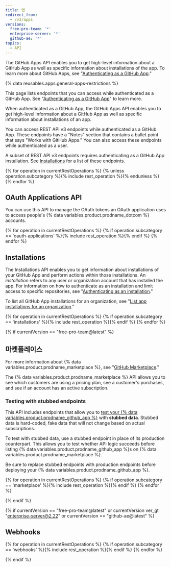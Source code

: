 ```yaml
---
title: 앱
redirect_from:
  - /v3/apps
versions:
  free-pro-team: '*'
  enterprise-server: '*'
  github-ae: '*'
topics:
  - API
---
```


The GitHub Apps API enables you to get high-level information about a GitHub App as well as specific information about installations of the app. To learn more about GitHub Apps, see "[Authenticating as a GitHub App](/apps/building-github-apps/authenticating-with-github-apps/#authenticating-as-a-github-app)."

{% data reusables.apps.general-apps-restrictions %}

This page lists endpoints that you can access while authenticated as a GitHub App. See "[Authenticating as a GitHub App](/apps/building-github-apps/authenticating-with-github-apps/#authenticating-as-a-github-app)" to learn more.

When authenticated as a GitHub App, the GitHub Apps API enables you to get high-level information about a GitHub App as well as specific information about installations of an app.

You can access REST API v3 endpoints while authenticated as a GitHub App. These endpoints have a "Notes" section that contains a bullet point that says "Works with GitHub Apps." You can also access these endpoints while authenticated as a user.

A subset of REST API v3 endpoints requires authenticating as a GitHub App installation. See [Installations](/rest/reference/apps#installations) for a list of these endpoints.

{% for operation in currentRestOperations %}
  {% unless operation.subcategory %}{% include rest_operation %}{% endunless %}
{% endfor %}

## OAuth Applications API

You can use this API to manage the OAuth tokens an OAuth application uses to access people's {% data variables.product.prodname_dotcom %} accounts.

{% for operation in currentRestOperations %}
  {% if operation.subcategory == 'oauth-applications' %}{% include rest_operation %}{% endif %}
{% endfor %}

## Installations

The Installations API enables you to get information about installations of your GitHub App and perform actions within those installations. An _installation_ refers to any user or organization account that has installed the app. For information on how to authenticate as an installation and limit access to specific repositories, see "[Authenticating as an installation](/apps/building-github-apps/authenticating-with-github-apps/#authenticating-as-an-installation)."

To list all GitHub App installations for an organization, see "[List app installations for an organization](/rest/reference/orgs#list-app-installations-for-an-organization)."

{% for operation in currentRestOperations %}
  {% if operation.subcategory == 'installations' %}{% include rest_operation %}{% endif %}
{% endfor %}

{% if currentVersion == "free-pro-team@latest" %}
## 마켓플레이스

For more information about {% data variables.product.prodname_marketplace %}, see "[GitHub Marketplace](/marketplace/)."

The {% data variables.product.prodname_marketplace %} API allows you to see which customers are using a pricing plan, see a customer's purchases, and see if an account has an active subscription.

### Testing with stubbed endpoints

This API includes endpoints that allow you to [test your {% data variables.product.prodname_github_app %}](/marketplace/integrating-with-the-github-marketplace-api/testing-github-marketplace-apps/) with **stubbed data**. Stubbed data is hard-coded, fake data that will not change based on actual subscriptions.

To test with stubbed data, use a stubbed endpoint in place of its production counterpart. This allows you to test whether API logic succeeds before listing {% data variables.product.prodname_github_app %}s on {% data variables.product.prodname_marketplace %}.

Be sure to replace stubbed endpoints with production endpoints before deploying your {% data variables.product.prodname_github_app %}.

{% for operation in currentRestOperations %}
  {% if operation.subcategory == 'marketplace' %}{% include rest_operation %}{% endif %}
{% endfor %}

{% endif %}

{% if currentVersion == "free-pro-team@latest" or currentVersion ver_gt "enterprise-server@2.22" or currentVersion == "github-ae@latest" %}
## Webhooks

{% for operation in currentRestOperations %}
  {% if operation.subcategory == 'webhooks' %}{% include rest_operation %}{% endif %}
{% endfor %}

{% endif %}
